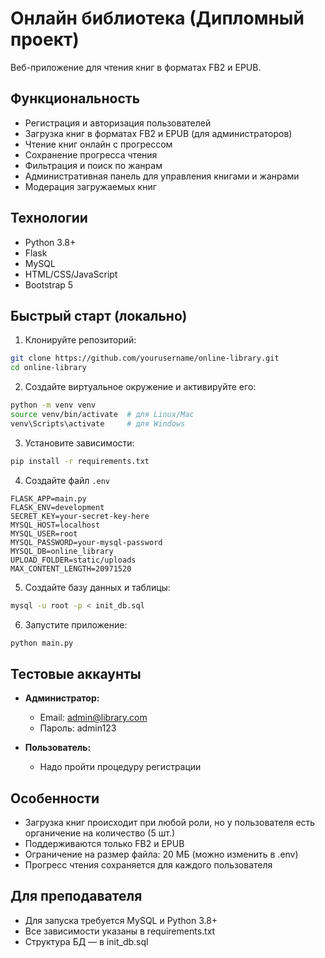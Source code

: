 # Онлайн библиотека (Дипломный проект)

Веб-приложение для чтения книг в форматах FB2 и EPUB.

## Функциональность

- Регистрация и авторизация пользователей
- Загрузка книг в форматах FB2 и EPUB (для администраторов)
- Чтение книг онлайн с прогрессом
- Сохранение прогресса чтения
- Фильтрация и поиск по жанрам
- Административная панель для управления книгами и жанрами
- Модерация загружаемых книг

## Технологии

- Python 3.8+
- Flask
- MySQL
- HTML/CSS/JavaScript
- Bootstrap 5

## Быстрый старт (локально)

1. Клонируйте репозиторий:
```bash
git clone https://github.com/yourusername/online-library.git
cd online-library
```

2. Создайте виртуальное окружение и активируйте его:
```bash
python -m venv venv
source venv/bin/activate  # для Linux/Mac
venv\Scripts\activate     # для Windows
```

3. Установите зависимости:
```bash
pip install -r requirements.txt
```

4. Создайте файл `.env` 
```
FLASK_APP=main.py
FLASK_ENV=development
SECRET_KEY=your-secret-key-here
MYSQL_HOST=localhost
MYSQL_USER=root
MYSQL_PASSWORD=your-mysql-password
MYSQL_DB=online_library
UPLOAD_FOLDER=static/uploads
MAX_CONTENT_LENGTH=20971520
```

5. Создайте базу данных и таблицы:
```bash
mysql -u root -p < init_db.sql
```

6. Запустите приложение:
```bash
python main.py
```


## Тестовые аккаунты

- **Администратор:**
  - Email: admin@library.com
  - Пароль: admin123

- **Пользователь:**
  - Надо пройти процедуру регистрации

## Особенности
- Загрузка книг происходит при любой роли, но у пользователя есть органичение на количество (5 шт.)
- Поддерживаются только FB2 и EPUB
- Ограничение на размер файла: 20 МБ (можно изменить в .env)
- Прогресс чтения сохраняется для каждого пользователя

## Для преподавателя
- Для запуска требуется MySQL и Python 3.8+
- Все зависимости указаны в requirements.txt
- Структура БД — в init_db.sql

